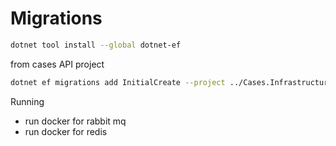 ﻿# Migrations


```bash
dotnet tool install --global dotnet-ef
```

from cases API project
```bash
dotnet ef migrations add InitialCreate --project ../Cases.Infrastructure --startup-project .
```


Running

- run docker for rabbit mq 
- run docker for redis